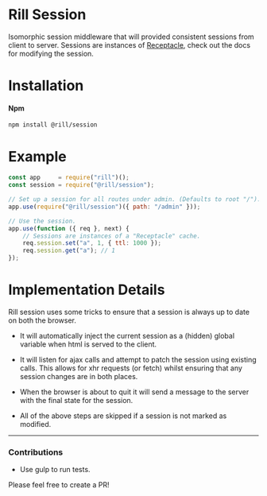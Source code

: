 # Rill Session
Isomorphic session middleware that will provided consistent sessions from client to server.
Sessions are instances of [Receptacle](https://github.com/DylanPiercey/receptacle), check out the docs for modifying the session.

# Installation

#### Npm
```console
npm install @rill/session
```

# Example

```javascript
const app     = require("rill")();
const session = require("@rill/session");

// Set up a session for all routes under admin. (Defaults to root "/").
app.use(require("@rill/session")({ path: "/admin" }));

// Use the session.
app.use(function ({ req }, next) {
	// Sessions are instances of a "Receptacle" cache.
	req.session.set("a", 1, { ttl: 1000 });
	req.session.get("a"); // 1
});
```

# Implementation Details
Rill session uses some tricks to ensure that a session is always up to date on both the browser.

* It will automatically inject the current session as a (hidden) global variable when html is served to the client.

* It will listen for ajax calls and attempt to patch the session using existing calls. This allows for xhr requests (or fetch) whilst ensuring that any session changes are in both places.

* When the browser is about to quit it will send a message to the server with the final state for the session.

* All of the above steps are skipped if a session is not marked as modified.

---

### Contributions

* Use gulp to run tests.

Please feel free to create a PR!
